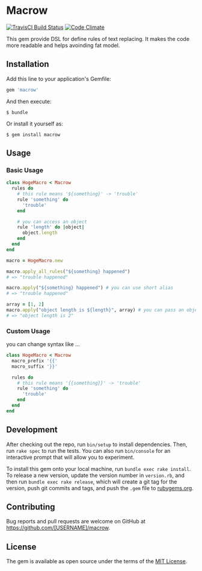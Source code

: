 # Macrow
[![TravisCI Build Status](https://travis-ci.org/syguer/macrow.svg?branch=master)](http://travis-ci.org/syguer/macrow)
[![Code Climate](https://codeclimate.com/github/syguer/macrow.svg)](https://codeclimate.com/github/syguer/macrow)

This gem provide DSL for define rules of text replacing. It makes the code more readable and helps avoinding fat model.

## Installation

Add this line to your application's Gemfile:

```ruby
gem 'macrow'
```

And then execute:

    $ bundle

Or install it yourself as:

    $ gem install macrow

## Usage

### Basic Usage
```ruby
class HogeMacro < Macrow
  rules do
    # this rule means '${something}' -> 'trouble'
    rule 'something' do
      'trouble'
    end

    # you can access an object
    rule 'length' do |object|
      object.length
    end
  end
end

macro = HogeMacro.new

macro.apply_all_rules("${something} happened")
# => "trouble happened"

macro.apply("${something} happened") # you can use short alias
# => "trouble happened"

array = [1, 2]
macro.apply("object length is ${length}", array) # you can pass an object
# => "object length is 2"

```

### Custom Usage
you can change syntax like ...

```ruby
class HogeMacro < Macrow
  macro_prefix '{{'
  macro_suffix '}}'

  rules do
    # this rule means '{{something}}' -> 'trouble'
    rule 'something' do
      'trouble'
    end
  end
end
```

## Development

After checking out the repo, run `bin/setup` to install dependencies. Then, run `rake spec` to run the tests. You can also run `bin/console` for an interactive prompt that will allow you to experiment.

To install this gem onto your local machine, run `bundle exec rake install`. To release a new version, update the version number in `version.rb`, and then run `bundle exec rake release`, which will create a git tag for the version, push git commits and tags, and push the `.gem` file to [rubygems.org](https://rubygems.org).

## Contributing

Bug reports and pull requests are welcome on GitHub at https://github.com/[USERNAME]/macrow.


## License

The gem is available as open source under the terms of the [MIT License](http://opensource.org/licenses/MIT).

